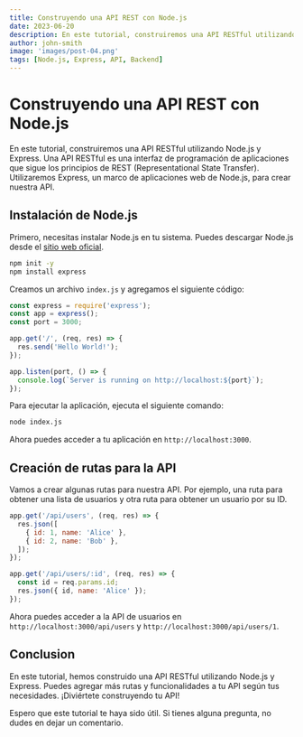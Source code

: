 ```yaml
---
title: Construyendo una API REST con Node.js
date: 2023-06-20
description: En este tutorial, construiremos una API RESTful utilizando Node.js y Express.
author: john-smith
image: 'images/post-04.png'
tags: [Node.js, Express, API, Backend]
---
```


# Construyendo una API REST con Node.js

En este tutorial, construiremos una API RESTful utilizando Node.js y Express. Una API RESTful es una interfaz de programación de aplicaciones que sigue los principios de REST (Representational State Transfer). Utilizaremos Express, un marco de aplicaciones web de Node.js, para crear nuestra API.

## Instalación de Node.js

Primero, necesitas instalar Node.js en tu sistema. Puedes descargar Node.js desde el [sitio web oficial](https://nodejs.org/).

```bash
npm init -y
npm install express
```

Creamos un archivo `index.js` y agregamos el siguiente código:

```javascript
const express = require('express');
const app = express();
const port = 3000;

app.get('/', (req, res) => {
  res.send('Hello World!');
});

app.listen(port, () => {
  console.log(`Server is running on http://localhost:${port}`);
});
```

Para ejecutar la aplicación, ejecuta el siguiente comando:

```bash
node index.js
```

Ahora puedes acceder a tu aplicación en `http://localhost:3000`.

## Creación de rutas para la API

Vamos a crear algunas rutas para nuestra API. Por ejemplo, una ruta para obtener una lista de usuarios y otra ruta para obtener un usuario por su ID.

```javascript
app.get('/api/users', (req, res) => {
  res.json([
    { id: 1, name: 'Alice' },
    { id: 2, name: 'Bob' },
  ]);
});

app.get('/api/users/:id', (req, res) => {
  const id = req.params.id;
  res.json({ id, name: 'Alice' });
});
```

Ahora puedes acceder a la API de usuarios en `http://localhost:3000/api/users` y `http://localhost:3000/api/users/1`.

## Conclusion

En este tutorial, hemos construido una API RESTful utilizando Node.js y Express. Puedes agregar más rutas y funcionalidades a tu API según tus necesidades. ¡Diviértete construyendo tu API!

Espero que este tutorial te haya sido útil. Si tienes alguna pregunta, no dudes en dejar un comentario.
